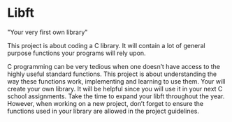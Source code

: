 # Libft
"Your very first own library"

This project is about coding a C library.
It will contain a lot of general purpose functions your programs will rely upon.

C programming can be very tedious when one doesn’t have access to the highly useful
standard functions. This project is about understanding the way these functions work,
implementing and learning to use them. Your will create your own library. It will be
helpful since you will use it in your next C school assignments.
Take the time to expand your libft throughout the year. However, when working
on a new project, don’t forget to ensure the functions used in your library are allowed in
the project guidelines.
